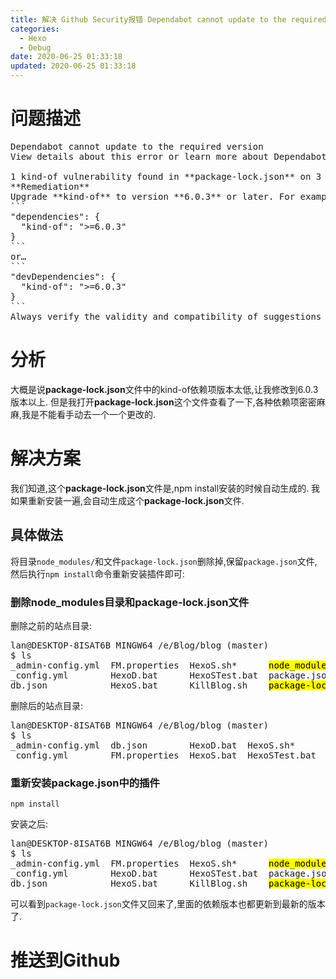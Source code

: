 ```yaml
---
title: 解决 Github Security报错 Dependabot cannot update to the required version
categories: 
  - Hexo
  - Debug
date: 2020-06-25 01:33:18
updated: 2020-06-25 01:33:18
---
```

# 问题描述
<pre>
Dependabot cannot update to the required version
View details about this error or learn more about Dependabot security updates.

1 kind-of vulnerability found in **package-lock.json** on 3 Apr
**Remediation**
Upgrade **kind-of** to version **6.0.3** or later. For example:
```
"dependencies": {
  "kind-of": ">=6.0.3"
}
```
or…
```
"devDependencies": {
  "kind-of": ">=6.0.3"
}
```
Always verify the validity and compatibility of suggestions with your codebase.
</pre>

# 分析
大概是说**package-lock.json**文件中的kind-of依赖项版本太低,让我修改到6.0.3版本以上.
但是我打开**package-lock.json**这个文件查看了一下,各种依赖项密密麻麻,我是不能看手动去一个一个更改的.
# 解决方案
我们知道,这个**package-lock.json**文件是,npm install安装的时候自动生成的.
我如果重新安装一遍,会自动生成这个**package-lock.json**文件.
## 具体做法
将目录`node_modules/`和文件`package-lock.json`删除掉,保留`package.json`文件,然后执行`npm install`命令重新安装插件即可:
### 删除node_modules目录和package-lock.json文件
删除之前的站点目录:
<pre>
lan@DESKTOP-8ISAT6B MINGW64 /e/Blog/blog (master)
$ ls
_admin-config.yml  FM.properties  HexoS.sh*      <mark>node_modules/</mark>      scaffolds/        themes/
_config.yml        HexoD.bat      HexoSTest.bat  package.json       source/
db.json            HexoS.bat      KillBlog.sh    <mark>package-lock.json</mark>  StartWriting.bat
</pre>
删除后的站点目录:
<pre>
lan@DESKTOP-8ISAT6B MINGW64 /e/Blog/blog (master)
$ ls
_admin-config.yml  db.json        HexoD.bat  HexoS.sh*      KillBlog.sh   scaffolds/  StartWriting.bat
_config.yml        FM.properties  HexoS.bat  HexoSTest.bat  package.json  source/     themes/
</pre>
### 重新安装package.json中的插件
```shell
npm install
```
安装之后:
<pre>
lan@DESKTOP-8ISAT6B MINGW64 /e/Blog/blog (master)
$ ls
_admin-config.yml  FM.properties  HexoS.sh*      <mark>node_modules/</mark>      scaffolds/        themes/
_config.yml        HexoD.bat      HexoSTest.bat  package.json       source/
db.json            HexoS.bat      KillBlog.sh    <mark>package-lock.json</mark>  StartWriting.bat
</pre>
可以看到`package-lock.json`文件又回来了,里面的依赖版本也都更新到最新的版本了.
# 推送到Github
